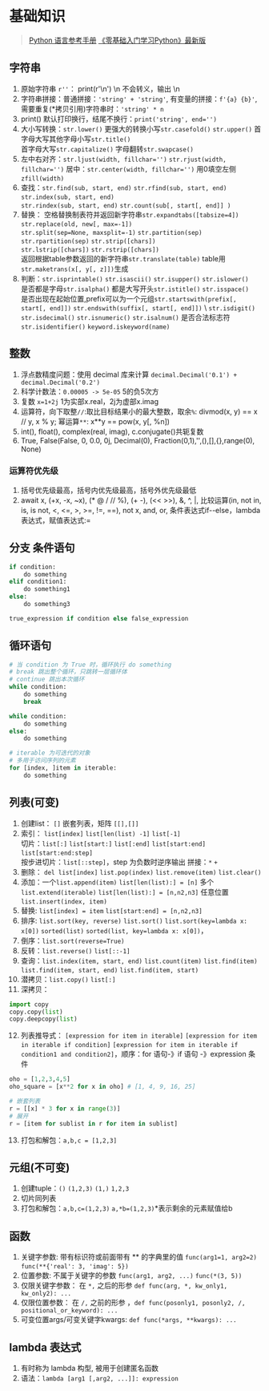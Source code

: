 # 基础知识
> [Python 语言参考手册](https://docs.python.org/zh-cn/3.12/index.html)
[《零基础入门学习Python》最新版](https://www.bilibili.com/video/BV1c4411e77t?spm_id_from=333.788.videopod.episodes)

## 字符串
1. 原始字符串 `r''`： print(r'\n') \n 不会转义，输出 \n
2. 字符串拼接：普通拼接：`'string' + 'string'`, 有变量的拼接：`f'{a} {b}'`, 需要重复(*拷贝引用)字符串时：`'string' * n`
3. print() 默认打印换行，结尾不换行：`print('string', end='')`
4. 大小写转换：`str.lower()` 更强大的转换小写`str.casefold()` `str.upper()` 首字母大写其他字母小写`str.title()` \
   首字母大写`str.capitalize()` 字母翻转`str.swapcase()`
5. 左中右对齐：`str.ljust(width, fillchar='')` `str.rjust(width, fillchar='')` 居中：`str.center(width, fillchar='')` 用0填空左侧`zfill(width)`
6. 查找：`str.find(sub, start, end)` `str.rfind(sub, start, end)` `str.index(sub, start, end)`\
   `str.rindex(sub, start, end)` `str.count(sub[, start[, end]] )` 
7. 替换： 空格替换制表符并返回新字符串`str.expandtabs([tabsize=4])` `str.replace(old, new[, max=-1])` \
   `str.split(sep=None, maxsplit=-1)` `str.partition(sep)` `str.rpartition(sep)` `str.strip([chars])` \
   `str.lstrip([chars])` `str.rstrip([chars])` \
   返回根据table参数返回的新字符串`str.translate(table)` table用`str.maketrans(x[, y[, z]])`生成
8. 判断：`str.isprintable()` `str.isascii()` `str.isupper()` `str.islower()` \
   是否都是字母`str.isalpha()`  都是大写开头`str.istitle()` `str.isspace()` \
   是否出现在起始位置,prefix可以为一个元组`str.startswith(prefix[, start[, end]])` `str.endswith(suffix[, start[, end]])` \ 
   `str.isdigit()` `str.isdecimal()` `str.isnumeric()` `str.isalnum()` 是否合法标志符`str.isidentifier()` `keyword.iskeyword(name)`


## 整数
1. 浮点数精度问题：使用 decimal 库来计算 `decimal.Decimal('0.1') + decimal.Decimal('0.2')`
2. 科学计数法：`0.00005 -> 5e-05` 5的负5次方
3. 复数 `x=1+2j` 1为实部x.real，2j为虚部x.imag
4. 运算符，向下取整`//`:取比目标结果小的最大整数，取余`%`: divmod(x, y) == x // y, x % y; 幂运算`**`: x**y == pow(x, y[, %n])
5. int(), float(), complex(real, imag), c.conjugate()共轭复数
6.  True, False(False, 0, 0.0, 0j, Decimal(0), Fraction(0,1),'',(),[],{},range(0), None)

### 运算符优先级
1. 括号优先级最高，括号内优先级最高，括号外优先级最低
2. await x, (+x, -x, ~x), (* @ / // %), (+ -), (<< >>), &, ^, |, 比较运算(in, not in, is, is not, <, <=, >, >=, !=, ==), not x, and, or, 条件表达式if--else，lambda 表达式，赋值表达式:= 

## 分支 条件语句
```python
if condition:
    do something
elif condition1:
    do something1
else:
    do something3

true_expression if condition else false_expression
```

## 循环语句
```python
# 当 condition 为 True 时，循环执行 do something
# break 跳出整个循环，只跳转一层循环体
# continue 跳出本次循环
while condition:
    do something
    break

while condition:
    do something
else:
    do something

# iterable 为可迭代的对象
# 多用于访问序列的元素
for [index, ]item in iterable:
    do something
```

## 列表(可变)
1. 创建list： `[]` 嵌套列表，矩阵 `[[],[]]`
2. 索引： `list[index]` `list[len(list) -1]` `list[-1]` \
   切片：`list[:]` `list[start:]` `list[:end]` `list[start:end]` `list[start:end:step]` \
   按步进切片：`list[::step]`，step 为负数时逆序输出
   拼接：`*` `+`
3. 删除： `del list[index]` `list.pop(index)` `list.remove(item)` `list.clear()`
4. 添加：一个`list.append(item)` `list[len(list):] = [n]` 多个`list.extend(iterable)` `list[len(list):] = [n,n2,n3]` 任意位置`list.insert(index, item)`
5. 替换: `list[index] = item` `list[start:end] = [n,n2,n3]`
6. 排序: `list.sort(key, reverse)` `list.sort()` `list.sort(key=lambda x: x[0])` `sorted(list)` `sorted(list, key=lambda x: x[0])`，
7. 倒序：`list.sort(reverse=True)`
8. 反转：`list.reverse()` `list[::-1]`
9. 查询：`list.index(item, start, end)` `list.count(item)` `list.find(item)` `list.find(item, start, end)` `list.find(item, start)`
10. 潜拷贝：`list.copy()` `list[:]`
11. 深拷贝：
```python
import copy
copy.copy(list)
copy.deepcopy(list)
```
12. 列表推导式： `[expression for item in iterable]` `[expression for item in iterable if condition]` `[expression for item in iterable if condition1 and condition2]`，顺序：for 语句-》if 语句 -》expression 条件
```python
oho = [1,2,3,4,5]
oho_square = [x**2 for x in oho] # [1, 4, 9, 16, 25]

# 嵌套列表
r = [[x] * 3 for x in range(3)]
# 展开
r = [item for sublist in r for item in sublist]
```
13. 打包和解包：`a,b,c = [1,2,3]`

## 元组(不可变)
1. 创建tuple：`()` `(1,2,3)` `(1,)` `1,2,3`
2. 切片同列表
3. 打包和解包：`a,b,c=(1,2,3)`  `a,*b=(1,2,3)`*表示剩余的元素赋值给b

## 函数
1. 关键字参数: 带有标识符或前面带有 ** 的字典里的值 `func(arg1=1, arg2=2)` `func(**{'real': 3, 'imag': 5})` 
2. 位置参数: 不属于关键字的参数  `func(arg1, arg2, ...)` `func(*(3, 5))`
3. 仅限关键字参数： 在 `*,` 之后的形参 `def func(arg, *, kw_only1, kw_only2): ...`
4. 仅限位置参数： 在 `/,` 之前的形参 ，`def func(posonly1, posonly2, /, positional_or_keyword): ...`
5. 可变位置args/可变关键字kwargs: `def func(*args, **kwargs): ...`

## lambda 表达式
1. 有时称为 lambda 构型, 被用于创建匿名函数
2. 语法：`lambda [arg1 [,arg2, ...]]: expression`